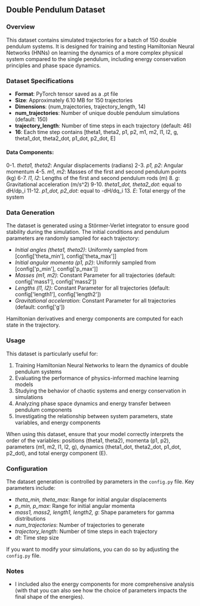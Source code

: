 ## Double Pendulum Dataset

### Overview

This dataset contains simulated trajectories for a batch of 150 double pendulum systems. It is designed for training and testing Hamiltonian Neural Networks (HNNs) on learning the dynamics of a more complex physical system compared to the single pendulum, including energy conservation principles and phase space dynamics.

### Dataset Specifications
- **Format**: PyTorch tensor saved as a .pt file
- **Size**: Approximately 6.10 MB for 150 trajectories
- **Dimensions**: (num_trajectories, trajectory_length, 14)
- **num_trajectories**: Number of unique double pendulum simulations (default: 150)
- **trajectory_length**: Number of time steps in each trajectory (default: 46)
- **16**: Each time step contains [theta1, theta2, p1, p2, m1, m2, l1, l2, g, theta1_dot, theta2_dot, p1_dot, p2_dot, E]

#### Data Components:
0-1. *theta1, theta2*: Angular displacements (radians)
2-3. *p1, p2*: Angular momentum
4-5. *m1, m2*: Masses of the first and second pendulum points (kg)
6-7. *l1, l2*: Lengths of the first and second pendulum rods (m)
8. *g*: Gravitational acceleration (m/s^2)
9-10. *theta1_dot, theta2_dot*: equal to dH/dp_i
11-12. *p1_dot, p2_dot*: equal to -dH/dq_i
13. *E*: Total energy of the system

### Data Generation
The dataset is generated using a Störmer-Verlet integrator to ensure good stability during the simulation. The initial conditions and pendulum parameters are randomly sampled for each trajectory:

* *Initial angles (theta1, theta2)*: Uniformly sampled from [config['theta_min'], config['theta_max']]
* *Initial angular momenta (p1, p2)*: Uniformly sampled from [config['p_min'], config['p_max']]
* *Masses (m1, m2)*: Constant Parameter for all trajectories (default: config['mass1'], config['mass2'])
* *Lengths (l1, l2)*: Constant Parameter for all trajectories (default: config['length1'], config['length2'])
* *Gravitational acceleration*: Constant Parameter for all trajectories (default: config['g'])

Hamiltonian derivatives and energy components are computed for each state in the trajectory.

### Usage
This dataset is particularly useful for:
1. Training Hamiltonian Neural Networks to learn the dynamics of double pendulum systems
2. Evaluating the performance of physics-informed machine learning models
3. Studying the behavior of chaotic systems and energy conservation in simulations
4. Analyzing phase space dynamics and energy transfer between pendulum components
5. Investigating the relationship between system parameters, state variables, and energy components

When using this dataset, ensure that your model correctly interprets the order of the variables: positions (theta1, theta2), momenta (p1, p2), parameters (m1, m2, l1, l2, g), dynamics (theta1_dot, theta2_dot, p1_dot, p2_dot), and total energy component (E).

### Configuration
The dataset generation is controlled by parameters in the `config.py` file. Key parameters include:
* *theta_min, theta_max*: Range for initial angular displacements
* *p_min, p_max*: Range for initial angular momenta
* *mass1, mass2, length1, length2, g*: Shape parameters for gamma distributions
* *num_trajectories*: Number of trajectories to generate
* *trajectory_length*: Number of time steps in each trajectory
* *dt*: Time step size

If you want to modify your simulations, you can do so by adjusting the `config.py` file.

### Notes
* I included also the energy components for more comprehensive analysis (with that you can also see how the choice of parameters impacts the final shape of the energies).